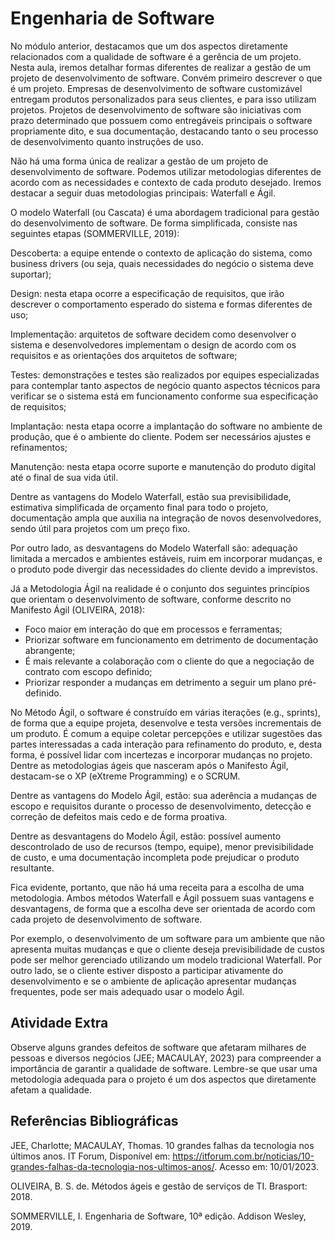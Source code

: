 # Engenharia de Software

No módulo anterior, destacamos que um dos aspectos diretamente relacionados com a qualidade de software é a gerência de um projeto. Nesta aula, iremos detalhar formas diferentes de realizar a gestão de um projeto de desenvolvimento de software. Convém primeiro descrever o que é um projeto. Empresas de desenvolvimento de software customizável entregam produtos personalizados para seus clientes, e para isso utilizam projetos. Projetos de desenvolvimento de software são iniciativas com prazo determinado que possuem como entregáveis principais o software propriamente dito, e sua documentação, destacando tanto o seu processo de desenvolvimento quanto instruções de uso.

Não há uma forma única de realizar a gestão de um projeto de desenvolvimento de software. Podemos utilizar metodologias diferentes de acordo com as necessidades e contexto de cada produto desejado. Iremos destacar a seguir duas metodologias principais: Waterfall e Ágil.

O modelo Waterfall (ou Cascata) é uma abordagem tradicional para gestão do desenvolvimento de software. De forma simplificada, consiste nas seguintes etapas (SOMMERVILLE, 2019):

Descoberta: a equipe entende o contexto de aplicação do sistema, como business drivers (ou seja, quais necessidades do negócio o sistema deve suportar);

Design: nesta etapa ocorre a especificação de requisitos, que irão descrever o comportamento esperado do sistema e formas diferentes de uso;

Implementação: arquitetos de software decidem como desenvolver o sistema e desenvolvedores implementam o design de acordo com os requisitos e as orientações dos arquitetos de software;

Testes: demonstrações e testes são realizados por equipes especializadas para contemplar tanto aspectos de negócio quanto aspectos técnicos para verificar se o sistema está em funcionamento conforme sua especificação de requisitos;

Implantação: nesta etapa ocorre a implantação do software no ambiente de produção, que é o ambiente do cliente. Podem ser necessários ajustes e refinamentos;

Manutenção: nesta etapa ocorre suporte e manutenção do produto digital até o final de sua vida útil.

Dentre as vantagens do Modelo Waterfall, estão sua previsibilidade, estimativa simplificada de orçamento final para todo o projeto, documentação ampla que auxilia na integração de novos desenvolvedores, sendo útil para projetos com um preço fixo.

Por outro lado, as desvantagens do Modelo Waterfall são: adequação limitada a mercados e ambientes estáveis, ruim em incorporar mudanças, e o produto pode divergir das necessidades do cliente devido a imprevistos.

Já a Metodologia Ágil na realidade é o conjunto dos seguintes princípios que orientam o desenvolvimento de software, conforme descrito no Manifesto Ágil (OLIVEIRA, 2018):

* Foco maior em interação do que em processos e ferramentas;
* Priorizar software em funcionamento em detrimento de documentação abrangente;
* É mais relevante a colaboração com o cliente do que a negociação de contrato com escopo definido;
* Priorizar responder a mudanças em detrimento a seguir um plano pré-definido.

No Método Ágil, o software é construído em várias iterações (e.g., sprints), de forma que a equipe projeta, desenvolve e testa versões incrementais de um produto. É comum a equipe coletar percepções e utilizar sugestões das partes interessadas a cada interação para refinamento do produto, e, desta forma, é possível lidar com incertezas e incorporar mudanças no projeto. Dentre as metodologias ágeis que nasceram após o Manifesto Ágil, destacam-se o XP (eXtreme Programming) e o SCRUM.

Dentre as vantagens do Modelo Ágil, estão: sua aderência a mudanças de escopo e requisitos durante o processo de desenvolvimento, detecção e correção de defeitos mais cedo e de forma proativa.

Dentre as desvantagens do Modelo Ágil, estão: possível aumento descontrolado de uso de recursos (tempo, equipe), menor previsibilidade de custo, e uma documentação incompleta pode prejudicar o produto resultante.

Fica evidente, portanto, que não há uma receita para a escolha de uma metodologia. Ambos métodos Waterfall e Ágil possuem suas vantagens e desvantagens, de forma que a escolha deve ser orientada de acordo com cada projeto de desenvolvimento de software.

Por exemplo, o desenvolvimento de um software para um ambiente que não apresenta muitas mudanças e que o cliente deseja previsibilidade de custos pode ser melhor gerenciado utilizando um modelo tradicional Waterfall. Por outro lado, se o cliente estiver disposto a participar ativamente do desenvolvimento e se o ambiente de aplicação apresentar mudanças frequentes, pode ser mais adequado usar o modelo Ágil.


## Atividade Extra

Observe alguns grandes defeitos de software que afetaram milhares de pessoas e diversos negócios (JEE; MACAULAY, 2023) para compreender a importância de garantir a qualidade de software. Lembre-se que usar uma metodologia adequada para o projeto é um dos aspectos que diretamente afetam a qualidade.


## Referências Bibliográficas

JEE, Charlotte; MACAULAY, Thomas. 10 grandes falhas da tecnologia nos últimos anos. IT Forum, Disponível em: <https://itforum.com.br/noticias/10-grandes-falhas-da-tecnologia-nos-ultimos-anos/>. Acesso em: 10/01/2023.

OLIVEIRA, B. S. de. Métodos ágeis e gestão de serviços de TI. Brasport: 2018.

SOMMERVILLE, I. Engenharia de Software, 10ª edição. Addison Wesley, 2019.

